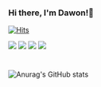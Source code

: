 ### Hi there, I'm Dawon!👋

[![Hits](https://hits.seeyoufarm.com/api/count/incr/badge.svg?url=https%3A%2F%2Fgithub.com%2FDawon00&count_bg=%23C942F7&title_bg=%23555555&icon=&icon_color=%23E7E7E7&title=Hits&edge_flat=false)](https://hits.seeyoufarm.com)

 <a href="https://seodawon.notion.site/Web-Developer-567c47ab15e5490994e50b527510bb69" target="_blank"><img src="https://img.shields.io/badge/Notion-black?style=flat-square&logo=Notion&logoColor=white"/></a>
 <a href="https://dawonny.tistory.com/" target="_blank"><img src="https://img.shields.io/badge/Tistory-blue?style=flat-square&logo=Tistory&logoColor=white"/></a>
  <a href="https://www.instagram.com/wonny_dev/" target="_blank"><img src="https://img.shields.io/badge/Instagram-red?style=flat-square&logo=Instagram&logoColor=white"/></a>
 <a href="https://seodawon.notion.site/Dawon-Seo-567c47ab15e5490994e50b527510bb69?pvs=4" target="_blank"><img src="https://img.shields.io/badge/LinkedIn-0A66C2?style=flat-square&logo=LinkedIn&logoColor=white"/></a>

<!--
![header](https://capsule-render.vercel.app/api?type=waving&color=auto&height=300&section=header&text=Seo%20Dawon&fontSize=90&animation=fadeIn)
-->
#
![Anurag's GitHub stats](https://github-readme-stats.vercel.app/api?username=Dawon00&show_icons=true&theme=buefy)
